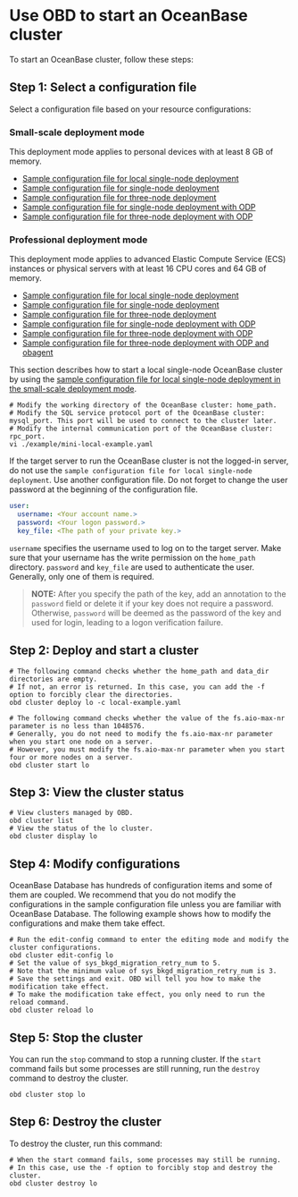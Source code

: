 # Use OBD to start an OceanBase cluster

To start an OceanBase cluster, follow these steps:

## Step 1: Select a configuration file

Select a configuration file based on your resource configurations:

### Small-scale deployment mode

This deployment mode applies to personal devices with at least 8 GB of memory.

- [Sample configuration file for local single-node deployment](https://github.com/oceanbase/obdeploy/blob/master/example/mini-local-example.yaml)
- [Sample configuration file for single-node deployment](https://github.com/oceanbase/obdeploy/blob/master/example/mini-single-example.yaml)
- [Sample configuration file for three-node deployment](https://github.com/oceanbase/obdeploy/blob/master/example/mini-distributed-example.yaml)
- [Sample configuration file for single-node deployment with ODP](https://github.com/oceanbase/obdeploy/blob/master/example/mini-single-with-obproxy-example.yaml)
- [Sample configuration file for three-node deployment with ODP](https://github.com/oceanbase/obdeploy/blob/master/example/mini-distributed-with-obproxy-example.yaml)

### Professional deployment mode

This deployment mode applies to advanced Elastic Compute Service (ECS) instances or physical servers with at least 16 CPU cores and 64 GB of memory.

- [Sample configuration file for local single-node deployment](https://github.com/oceanbase/obdeploy/blob/master/example/local-example.yaml)
- [Sample configuration file for single-node deployment](https://github.com/oceanbase/obdeploy/blob/master/example/single-example.yaml)
- [Sample configuration file for three-node deployment](https://github.com/oceanbase/obdeploy/blob/master/example/distributed-example.yaml)
- [Sample configuration file for single-node deployment with ODP](https://github.com/oceanbase/obdeploy/blob/master/example/single-with-obproxy-example.yaml)
- [Sample configuration file for three-node deployment with ODP](https://github.com/oceanbase/obdeploy/blob/master/example/distributed-with-obproxy-example.yaml)
- [Sample configuration file for three-node deployment with ODP and obagent](https://github.com/oceanbase/obdeploy/blob/master/example/obagent/distributed-with-obproxy-and-obagent-example.yaml)

This section describes how to start a local single-node OceanBase cluster by using the [sample configuration file for local single-node deployment in the small-scale deployment mode](https://github.com/oceanbase/obdeploy/blob/master/example/mini-local-example.yaml).

```shell
# Modify the working directory of the OceanBase cluster: home_path.
# Modify the SQL service protocol port of the OceanBase cluster: mysql_port. This port will be used to connect to the cluster later.
# Modify the internal communication port of the OceanBase cluster: rpc_port.
vi ./example/mini-local-example.yaml
```

If the target server to run the OceanBase cluster is not the logged-in server, do not use the `sample configuration file for local single-node deployment`. Use another configuration file.
Do not forget to change the user password at the beginning of the configuration file.

```yaml
user:
  username: <Your account name.>
  password: <Your logon password.>
  key_file: <The path of your private key.>
```

`username` specifies the username used to log on to the target server. Make sure that your username has the write permission on the `home_path` directory. `password` and `key_file` are used to authenticate the user. Generally, only one of them is required.
> **NOTE:** After you specify the path of the key, add an annotation to the `password` field or delete it if your key does not require a password. Otherwise, `password` will be deemed as the password of the key and used for login, leading to a logon verification failure.

## Step 2: Deploy and start a cluster

```shell
# The following command checks whether the home_path and data_dir directories are empty.
# If not, an error is returned. In this case, you can add the -f option to forcibly clear the directories.
obd cluster deploy lo -c local-example.yaml

# The following command checks whether the value of the fs.aio-max-nr parameter is no less than 1048576.
# Generally, you do not need to modify the fs.aio-max-nr parameter when you start one node on a server.
# However, you must modify the fs.aio-max-nr parameter when you start four or more nodes on a server.
obd cluster start lo
```

## Step 3: View the cluster status

```shell
# View clusters managed by OBD.
obd cluster list
# View the status of the lo cluster.
obd cluster display lo
```

## Step 4: Modify configurations

OceanBase Database has hundreds of configuration items and some of them are coupled. We recommend that you do not modify the configurations in the sample configuration file unless you are familiar with OceanBase Database. The following example shows how to modify the configurations and make them take effect.

```shell
# Run the edit-config command to enter the editing mode and modify the cluster configurations.
obd cluster edit-config lo
# Set the value of sys_bkgd_migration_retry_num to 5.
# Note that the minimum value of sys_bkgd_migration_retry_num is 3.
# Save the settings and exit. OBD will tell you how to make the modification take effect.
# To make the modification take effect, you only need to run the reload command.
obd cluster reload lo
```

## Step 5: Stop the cluster

You can run the `stop` command to stop a running cluster. If the `start` command fails but some processes are still running, run the `destroy` command to destroy the cluster.

```shell
obd cluster stop lo
```

## Step 6: Destroy the cluster

To destroy the cluster, run this command:

```shell
# When the start command fails, some processes may still be running.
# In this case, use the -f option to forcibly stop and destroy the cluster.
obd cluster destroy lo
```
